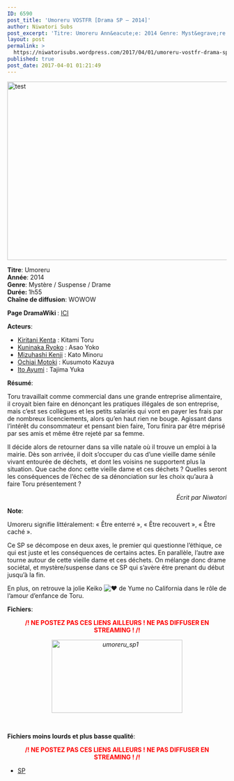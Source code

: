 ```yaml
---
ID: 6590
post_title: 'Umoreru VOSTFR [Drama SP – 2014]'
author: Niwatori Subs
post_excerpt: 'Titre: Umoreru Ann&eacute;e: 2014 Genre: Myst&egrave;re / Suspense / Drame Dur&eacute;e: 1h55 Cha&icirc;ne de diffusion: WOWOW Page DramaWiki : ICI Acteurs: Kiritani Kenta : Kitami Toru Kuninaka Ryoko :&nbsp;Asao Yoko Mizuhashi Kenji :&nbsp;Kato Minoru Ochiai Motoki : Kusumoto Kazuya Ito Ayumi : Tajima Yuka R&eacute;sum&eacute;: Toru travaillait comme commercial dans une grande entreprise alimentaire, il &hellip; <a href="https://niwatorisubs.wordpress.com/2017/04/01/umoreru-vostfr-drama-sp-2014/">Lire la suite de <span>Umoreru VOSTFR [Drama SP &ndash;&nbsp;2014]</span></a>'
layout: post
permalink: >
  https://niwatorisubs.wordpress.com/2017/04/01/umoreru-vostfr-drama-sp-2014/
published: true
post_date: 2017-04-01 01:21:49
---
```

<p><img data-attachment-id="1743" data-permalink="https://niwatorisubs.wordpress.com/2017/04/01/umoreru-vostfr-drama-sp-2014/test/" data-orig-file="https://niwatorisubs.files.wordpress.com/2017/03/test-e1503875252992.png" data-orig-size="394,652" data-comments-opened="1" data-image-meta="{&quot;aperture&quot;:&quot;0&quot;,&quot;credit&quot;:&quot;&quot;,&quot;camera&quot;:&quot;&quot;,&quot;caption&quot;:&quot;&quot;,&quot;created_timestamp&quot;:&quot;0&quot;,&quot;copyright&quot;:&quot;&quot;,&quot;focal_length&quot;:&quot;0&quot;,&quot;iso&quot;:&quot;0&quot;,&quot;shutter_speed&quot;:&quot;0&quot;,&quot;title&quot;:&quot;&quot;,&quot;orientation&quot;:&quot;0&quot;}" data-image-title="test" data-image-description="" data-medium-file="https://niwatorisubs.files.wordpress.com/2017/03/test-e1503875252992.png?w=181" data-large-file="https://niwatorisubs.files.wordpress.com/2017/03/test-e1503875252992.png?w=394" class="  wp-image-1743 aligncenter" src="https://niwatorisubs.files.wordpress.com/2017/03/test.png?w=530&#038;h=410" alt="test" width="530" height="410" /></p>
<p><strong>Titre</strong>: Umoreru<br />
<strong>Année</strong>: 2014<br />
<strong>Genre</strong>: Mystère / Suspense / Drame<br />
<strong>Durée: </strong>1h55<br />
<strong>Chaîne de diffusion</strong>: WOWOW<br />
<span id="more-1731"></span></p>
<div id="onglets_2_cast" class="content_menu_onglets_2 nodisplay">
<p class="sim"><strong>Page DramaWiki </strong>: <a href="http://wiki.d-addicts.com/Umoreru"  rel="noopener">ICI</a></p>
<p class="sim" title="Sorimachi Takashi"><strong>Acteurs</strong>:</p>
<ul>
<li><a title="Kiritani Kenta" href="http://wiki.d-addicts.com/Kiritani_Kenta">Kiritani Kenta</a> : Kitami Toru</li>
<li><a title="Kuninaka Ryoko" href="http://wiki.d-addicts.com/Kuninaka_Ryoko">Kuninaka Ryoko</a> : Asao Yoko</li>
<li><a title="Mizuhashi Kenji" href="http://wiki.d-addicts.com/Mizuhashi_Kenji">Mizuhashi Kenji</a> : Kato Minoru</li>
<li><a title="Ochiai Motoki" href="http://wiki.d-addicts.com/Ochiai_Motoki">Ochiai Motoki</a> : Kusumoto Kazuya</li>
<li><a title="Ito Ayumi" href="http://wiki.d-addicts.com/Ito_Ayumi">Ito Ayumi</a> : Tajima Yuka</li>
</ul>
</div>
<p><strong>Résumé</strong>:</p>
<p>Toru travaillait comme commercial dans une grande entreprise alimentaire, il croyait bien faire en dénonçant les pratiques illégales de son entreprise, mais c&rsquo;est ses collègues et les petits salariés qui vont en payer les frais par de nombreux licenciements, alors qu&rsquo;en haut rien ne bouge. Agissant dans l&rsquo;intérêt du consommateur et pensant bien faire, Toru finira par être méprisé par ses amis et même être rejeté par sa femme.</p>
<p>Il décide alors de retourner dans sa ville natale où il trouve un emploi à la mairie. Dès son arrivée, il doit s&rsquo;occuper du cas d&rsquo;une vieille dame sénile vivant entourée de déchets,  et dont les voisins ne supportent plus la situation. Que cache donc cette vieille dame et ces déchets ? Quelles seront les conséquences de l&rsquo;échec de sa dénonciation sur les choix qu&rsquo;aura à faire Toru présentement ?</p>
<p style="text-align:right;"><em>Écrit par Niwatori</em></p>
<p><strong>Note</strong>:</p>
<p>Umoreru signifie littéralement: &laquo;&nbsp;Être enterré&nbsp;&raquo;, &laquo;&nbsp;Être recouvert&nbsp;&raquo;, &laquo;&nbsp;Être caché&nbsp;&raquo;.</p>
<p>Ce SP se décompose en deux axes, le premier qui questionne l&rsquo;éthique, ce qui est juste et les conséquences de certains actes. En parallèle, l&rsquo;autre axe tourne autour de cette vieille dame et ces déchets. On mélange donc drame sociétal, et mystère/suspense dans ce SP qui s&rsquo;avère être prenant du début jusqu&rsquo;à la fin.</p>
<p>En plus, on retrouve la jolie Keiko <img class="emoji" src="https://s0.wp.com/wp-content/mu-plugins/wpcom-smileys/twemoji/2/svg/2764.svg" alt="&#x2764;" /> de Yume no California dans le rôle de l’amour d’enfance de Toru.</p>
<p style="text-align:left;"><strong>Fichiers</strong>:</p>
<p style="text-align:center;"><span style="color:#ff0000;"><strong>/! NE POSTEZ PAS CES LIENS AILLEURS ! NE PAS DIFFUSER EN STREAMING ! /!</strong></span></p>
<p style="text-align:center;"><a href="https://1fichier.com/?5j0tnbpzge"  rel="noopener"><em><img data-attachment-id="2179" data-permalink="https://niwatorisubs.wordpress.com/2017/07/01/mottomo-kiken-na-yuugi-vostfr-film-1978/mottomo/" data-orig-file="https://niwatorisubs.files.wordpress.com/2017/06/mottomo.png" data-orig-size="500,212" data-comments-opened="1" data-image-meta="{&quot;aperture&quot;:&quot;0&quot;,&quot;credit&quot;:&quot;&quot;,&quot;camera&quot;:&quot;&quot;,&quot;caption&quot;:&quot;&quot;,&quot;created_timestamp&quot;:&quot;0&quot;,&quot;copyright&quot;:&quot;&quot;,&quot;focal_length&quot;:&quot;0&quot;,&quot;iso&quot;:&quot;0&quot;,&quot;shutter_speed&quot;:&quot;0&quot;,&quot;title&quot;:&quot;&quot;,&quot;orientation&quot;:&quot;0&quot;}" data-image-title="mottomo" data-image-description="" data-medium-file="https://niwatorisubs.files.wordpress.com/2017/06/mottomo.png?w=300" data-large-file="https://niwatorisubs.files.wordpress.com/2017/06/mottomo.png?w=500" class="alignnone  wp-image-2179" src="https://niwatorisubs.files.wordpress.com/2017/04/umoreru_sp1.png?w=300&#038;h=168" alt="umoreru_sp1" width="300" height="168" /></em></a></p>
<p>&nbsp;</p>
<p><strong>Fichiers moins lourds et plus basse qualité</strong>:</p>
<p style="text-align:center;"><span style="color:#ff0000;"><strong>/! NE POSTEZ PAS CES LIENS AILLEURS ! NE PAS DIFFUSER EN STREAMING ! /!</strong></span></p>
<ul>
<li><a href="https://1fichier.com/?ynsb2hwk1o"  rel="noopener">SP</a></li>
</ul>
<p style="text-align:center;"><em> </em></p>
<div id="s3gt_translate_tooltip_mini" class="s3gt_translate_tooltip_mini_box" style="background:initial !important;border:initial !important;border-radius:initial !important;border-spacing:initial !important;border-collapse:initial !important;direction:ltr !important;flex-direction:initial !important;font-weight:initial !important;height:initial !important;letter-spacing:initial !important;min-width:initial !important;max-width:initial !important;min-height:initial !important;max-height:initial !important;margin:auto!important;outline:initial !important;padding:initial!important;position:absolute;table-layout:initial !important;text-align:initial !important;text-shadow:initial !important;width:initial !important;word-break:initial !important;word-spacing:initial !important;overflow-wrap:initial !important;box-sizing:initial !important;display:initial !important;color:inherit !important;font-size:13px !important;font-family:X-LocaleSpecific, sans-serif, Tahoma, Helvetica !important;line-height:13px !important;vertical-align:top !important;white-space:inherit !important;left:53px;top:2119px;opacity:.85;"></div>
